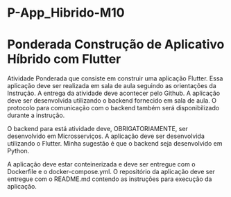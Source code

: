 # P-App_Hibrido-M10

# Ponderada Construção de Aplicativo Híbrido com Flutter

Atividade Ponderada que consiste em construir uma aplicação Flutter. Essa aplicação deve ser realizada em sala de aula seguindo as orientações da Instrução. A entrega da atividade deve acontecer pelo Github. A aplicação deve ser desenvolvida utilizando o backend fornecido em sala de aula. O protocolo para comunicação com o backend também será disponibilizado durante a instrução.

O backend para está atividade deve, OBRIGATORIAMENTE, ser desenvolvido em Microsserviços. A aplicação deve ser desenvolvida utilizando o Flutter. Minha sugestão é que o backend seja desenvolvido em Python.

A aplicação deve estar conteinerizada e deve ser entregue com o Dockerfile e o docker-compose.yml. O repositório da aplicação deve ser entregue com o README.md contendo as instruções para execução da aplicação.

